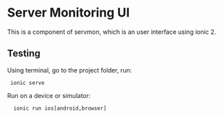 Server Monitoring UI 
=========================

This is a component of servmon, which is an user interface using ionic 2. 


Testing
------------

Using terminal, go to the project folder, run:

     ionic serve

Run on a device or simulator:

	  ionic run ios[android,browser]